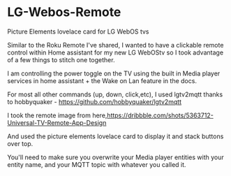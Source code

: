 # LG-Webos-Remote
Picture Elements lovelace card for LG WebOS tvs

Similar to the Roku Remote I've shared, I wanted to have a clickable remote control within Home assistant for my new LG WebOStv so I took advantage of a few things to stitch one together.

I am controlling the power toggle on the TV using the built in Media player services in home assistant + the Wake on Lan feature in the docs.

For most all other commands (up, down, click,etc), I used lgtv2mqtt thanks to hobbyquaker - https://github.com/hobbyquaker/lgtv2mqtt

I took the remote image from here,https://dribbble.com/shots/5363712-Universal-TV-Remote-App-Design

And used the picture elements lovelace card to display it and stack buttons over top.

You'll need to make sure you overwrite your Media player entities with your entity name, and your MQTT topic with whatever you called it.

